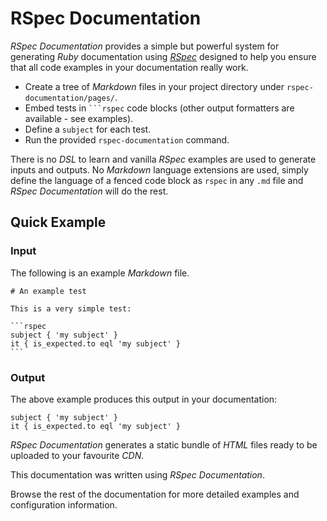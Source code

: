 # RSpec Documentation

_RSpec Documentation_ provides a simple but powerful system for generating _Ruby_ documentation using [_RSpec_](https://rspec.info/) designed to help you ensure that all code examples in your documentation really work.

* Create a tree of _Markdown_ files in your project directory under `rspec-documentation/pages/`.
* Embed tests in ```` ```rspec ```` code blocks (other output formatters are available - see examples).
* Define a `subject` for each test.
* Run the provided `rspec-documentation` command.

There is no _DSL_ to learn and vanilla _RSpec_ examples are used to generate inputs and outputs. No _Markdown_ language extensions are used, simply define the language of a fenced code block as `rspec` in any `.md` file and _RSpec Documentation_ will do the rest.

## Quick Example

### Input

The following is an example _Markdown_ file.

````console
# An example test

This is a very simple test:

```rspec
subject { 'my subject' }
it { is_expected.to eql 'my subject' }
```
````

### Output

The above example produces this output in your documentation:

```rspec
subject { 'my subject' }
it { is_expected.to eql 'my subject' }
```

_RSpec Documentation_ generates a static bundle of _HTML_ files ready to be uploaded to your favourite _CDN_.

This documentation was written using _RSpec Documentation_.

Browse the rest of the documentation for more detailed examples and configuration information.
